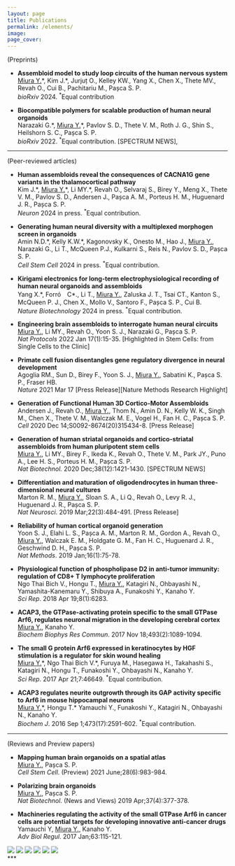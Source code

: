 ```yaml
---
layout: page
title: Publications
permalink: /elements/
image:
page_cover:
---
```

(Preprints)
* **Assembloid model to study loop circuits of the human nervous system**<br>
<ins>Miura Y.</ins>\*, Kim J.\*, Jurjuț O., Kelley KW., Yang X., Chen X., Thete MV., Revah O., Cui B., Pachitariu M., Pașca S. P.<br>
*bioRxiv* 2024. <sup>\*</sup>Equal contribution

* **Biocompatible polymers for scalable production of human neural organoids**<br>
Narazaki G.\*, <ins>Miura Y.</ins>\*, Pavlov S. D., Thete V. M., Roth J. G., Shin S., Heilshorn S. C., Pașca S. P.<br>
*bioRxiv* 2022. <sup>\*</sup>Equal contribution. [SPECTRUM NEWS], 

***

(Peer-reviewed articles)
* **Human assembloids reveal the consequences of CACNA1G gene variants in the thalamocortical pathway**<br>
Kim J.\*, <ins>Miura Y.</ins>\*, Li MY.\*, Revah O., Selvaraj S., Birey Y., Meng X., Thete V. M., Pavlov S. D., Andersen J., Pașca A. M., Porteus H. M., Huguenard J. R., Pașca S. P.<br>
*Neuron* 2024 in press. <sup>\*</sup>Equal contribution.

* **Generating human neural diversity with a multiplexed morphogen screen in organoids**<br>
Amin N.D.\*, Kelly K.W.\*, Kagonovsky K., Onesto M., Hao J., <ins>Miura Y.</ins>, Narazaki G., Li T., McQueen P.J., Kulkarni S., Reis N., Pavlov S. D., Pașca S. P.<br>
*Cell Stem Cell* 2024 in press. <sup>\*</sup>Equal contribution.

* **Kirigami electronics for long-term electrophysiological recording of human neural organoids and assembloids**<br>
Yang X.\*, Forró　C\*., Li T., <ins>Miura Y.</ins>, Zaluska J. T., Tsai CT., Kanton S., McQueen P. J., Chen X., Mollo V., Santoro F., Pașca S. P., Cui B.<br>
*Nature Biotechnology* 2024 in press. <sup>\*</sup>Equal contribution.

* **Engineering brain assembloids to interrogate human neural circuits**<br>
<ins>Miura Y.</ins>, Li MY., Revah O., Yoon S. J., Narazaki G., Pașca S. P.<br>
*Nat Protocols* 2022 Jan 17(1):15-35. [Highlighted in Stem Cells: from Single Cells to the Clinic]

* **Primate cell fusion disentangles gene regulatory divergence in neural development**<br>
Agoglia RM., Sun D., Birey F., Yoon S. J., <ins>Miura Y.</ins>, Sabatini K., Pașca S. P., Fraser HB.<br>
*Nature* 2021 Mar 17 [Press Release][Nature Methods Research Highlight]

* **Generation of Functional Human 3D Cortico-Motor Assembloids**<br>
Andersen J., Revah O., <ins>Miura Y.</ins>, Thom N., Amin D. N., Kelly W. K., Singh M., Chen X., Thete V. M., Walczak M. E., Vogel H., Fan H. C., Pașca S. P.<br>
*Cell* 2020 Dec 14;S0092-8674(20)315434-8. [Press Release]

* **Generation of human striatal organoids and cortico-striatal assembloids from human pluripotent stem cells**<br>
<ins>Miura Y.</ins>, Li MY., Birey F., Ikeda K., Revah O., Thete V. M., Park JY., Puno A., Lee H. S., Porteus H. M., Pașca S. P.<br>
*Nat Biotechnol.* 2020 Dec;38(12):1421-1430. [SPECTRUM NEWS]

* **Differentiation and maturation of oligodendrocytes in human three-dimensional neural cultures**<br>
Marton R. M., <ins>Miura Y.</ins>, Sloan S. A., Li Q., Revah O., Levy R. J., Huguenard J. R., Pașca S. P.<br>
*Nat Neurosci*. 2019 Mar;22(3):484-491. [Press Release]

* **Reliability of human cortical organoid generation**<br>
Yoon S. J., Elahi L. S., Pașca A. M., Marton R. M., Gordon A., Revah O., <ins>Miura Y.</ins>, Walczak E. M., Holdgate G. M., Fan H. C., Huguenard J. R., Geschwind D. H., Pașca S. P.<br>
*Nat Methods*. 2019 Jan;16(1):75-78.

* **Physiological function of phospholipase D2 in anti-tumor immunity: regulation of CD8+ T lymphocyte proliferation**<br>
Ngo Thai Bich V., Hongu T., <ins>Miura Y.</ins>, Katagiri N., Ohbayashi N., Yamashita-Kanemaru Y., Shibuya A., Funakoshi Y., Kanaho Y.<br>
*Sci Rep*. 2018 Apr 19;8(1):6283.

* **ACAP3, the GTPase-activating protein specific to the small GTPase Arf6, regulates neuronal migration in the developing cerebral cortex**<br>
<ins>Miura Y.</ins>, Kanaho Y.<br>
*Biochem Biophys Res Commun*. 2017 Nov 18;493(2):1089-1094.

* **The small G protein Arf6 expressed in keratinocytes by HGF stimulation is a regulator for skin wound healing**<br> 
<ins>Miura Y.</ins>\*, Ngo Thai Bich V.\*, Furuya M., Hasegawa H., Takahashi S., Katagiri N., Hongu T., Funakoshi Y., Ohbayashi N., Kanaho Y.<br>
*Sci Rep*. 2017 Apr 21;7:46649. <sup>\*</sup>Equal contribution.

* **ACAP3 regulates neurite outgrowth through its GAP activity specific to Arf6 in mouse hippocampal neurons**<br>
<ins>Miura Y.</ins>\*, Hongu T.\* Yamauchi Y., Funakoshi Y., Katagiri N., Ohbayashi N., Kanaho Y.<br>
*Biochem J*. 2016 Sep 1;473(17):2591-602. <sup>\*</sup>Equal contribution.

***

(Reviews and Preview papers)
* **Mapping human brain organoids on a spatial atlas**<br>
<ins>Miura Y.</ins>, Pașca S. P.<br>
*Cell Stem Cell*. (Preview) 2021 June;28(6):983-984.

* **Polarizing brain organoids**<br>
<ins>Miura Y.</ins>, Pașca S. P.<br>
*Nat Biotechnol*. (News and Views) 2019 Apr;37(4):377-378.

* **Machineries regulating the activity of the small GTPase Arf6 in cancer cells are potential targets for developing innovative anti-cancer drugs**<br>
Yamauchi Y, <ins>Miura Y.</ins>, Kanaho Y.<br>
*Adv Biol Regul*. 2017 Jan;63:115-121.
<div class="page__gallery__wrapper">
  <div class="page__gallery__images">
    <img src="/images/memories-1.jpg" loading="lazy">
    <img src="/images/memories-2.jpg" loading="lazy">
    <img src="/images/memories-3.jpg" loading="lazy">
    <img src="/images/memories-4.jpg" loading="lazy">
    <img src="/images/memories-5.jpg" loading="lazy">
    <img src="/images/memories-6.jpg" loading="lazy">
  </div>
</div>
***

